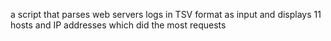 a script that parses web servers logs in TSV format as input and displays 11 hosts and IP addresses which did the most requests
